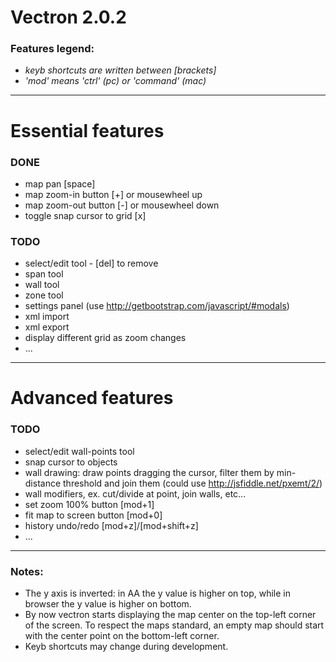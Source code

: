 # Vectron 2.0.2

### Features legend:

- *keyb shortcuts are written between [brackets]*
- *'mod' means 'ctrl' (pc) or 'command' (mac)*

---

# Essential features
### DONE
- map pan [space]
- map zoom-in button [+] or mousewheel up
- map zoom-out button [-] or mousewheel down
- toggle snap cursor to grid [x]

### TODO
- select/edit tool - [del] to remove
- span tool
- wall tool
- zone tool
- settings panel (use http://getbootstrap.com/javascript/#modals)
- xml import
- xml export
- display different grid as zoom changes
- ...

---

# Advanced features
### TODO
- select/edit wall-points tool
- snap cursor to objects
- wall drawing: draw points dragging the cursor, filter them by min-distance threshold
  and join them (could use http://jsfiddle.net/pxemt/2/)
- wall modifiers, ex. cut/divide at point, join walls, etc...
- set zoom 100% button [mod+1]
- fit map to screen button [mod+0]
- history undo/redo [mod+z]/[mod+shift+z]
- ...

---

### Notes:

- The y axis is inverted: in AA the y value is higher on top,
  while in browser the y value is higher on bottom.
- By now vectron starts displaying the map center on the top-left corner of the screen.
  To respect the maps standard, an empty map should start with the center point on the bottom-left corner.
- Keyb shortcuts may change during development.
